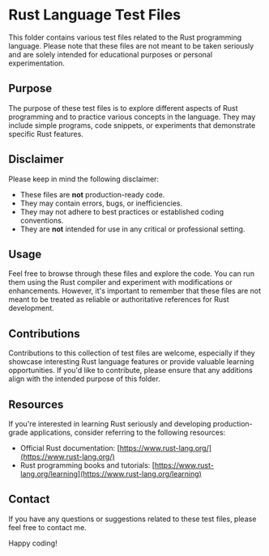 # Rust Language Test Files

This folder contains various test files related to the Rust programming language. Please note that these files are not meant to be taken seriously and are solely intended for educational purposes or personal experimentation.

## Purpose

The purpose of these test files is to explore different aspects of Rust programming and to practice various concepts in the language. They may include simple programs, code snippets, or experiments that demonstrate specific Rust features.

## Disclaimer

Please keep in mind the following disclaimer:

- These files are **not** production-ready code.
- They may contain errors, bugs, or inefficiencies.
- They may not adhere to best practices or established coding conventions.
- They are **not** intended for use in any critical or professional setting.

## Usage

Feel free to browse through these files and explore the code. You can run them using the Rust compiler and experiment with modifications or enhancements. However, it's important to remember that these files are not meant to be treated as reliable or authoritative references for Rust development.

## Contributions

Contributions to this collection of test files are welcome, especially if they showcase interesting Rust language features or provide valuable learning opportunities. If you'd like to contribute, please ensure that any additions align with the intended purpose of this folder.

## Resources

If you're interested in learning Rust seriously and developing production-grade applications, consider referring to the following resources:

- Official Rust documentation: [https://www.rust-lang.org/](https://www.rust-lang.org/)
- Rust programming books and tutorials: [https://www.rust-lang.org/learning](https://www.rust-lang.org/learning)

## Contact

If you have any questions or suggestions related to these test files, please feel free to contact me.

Happy coding!

